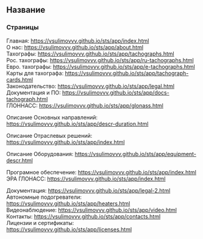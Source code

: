 ## Название

### Страницы

Главная: https://vsulimovvv.github.io/sts/app/index.html  
О нас: https://vsulimovvv.github.io/sts/app/about.html  
Тахографы: https://vsulimovvv.github.io/sts/app/tachographs.html  
Рос. тахографы: https://vsulimovvv.github.io/sts/app/ru-tachographs.html  
Евро. тахографы: https://vsulimovvv.github.io/sts/app/e-tachographs.html  
Карты для тахографа: https://vsulimovvv.github.io/sts/app/tachograph-cards.html  
Законодательство: https://vsulimovvv.github.io/sts/app/legal.html  
Документация и ПО: https://vsulimovvv.github.io/sts/app/docs-tachograph.html  
ГЛОННАСС: https://vsulimovvv.github.io/sts/app/glonass.html

Описание Основных направлений: https://vsulimovvv.github.io/sts/app/descr-duration.html

Описание Отраслевых решений: https://vsulimovvv.github.io/sts/app/index.html  

Описание Оборудования: https://vsulimovvv.github.io/sts/app/equipment-descr.html  

Програмное обеспечение: https://vsulimovvv.github.io/sts/app/index.html  
ЭРА ГЛОНАСС: https://vsulimovvv.github.io/sts/app/index.html

Документация: https://vsulimovvv.github.io/sts/app/legal-2.html
Автономные подогреватели: https://vsulimovvv.github.io/sts/app/heaters.html  
Видеонаблюдение: https://vsulimovvv.github.io/sts/app/video.html  
Контакты: https://vsulimovvv.github.io/sts/app/contacts.html  
Лицензии и сертификаты: https://vsulimovvv.github.io/sts/app/licenses.html
